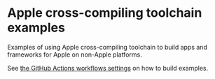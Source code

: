 # Apple cross-compiling toolchain examples
Examples of using Apple cross-compiling toolchain to build apps and frameworks for Apple on non-Apple platforms.

See [the GitHub Actions workflows settings](.github/workflows/build.yml) on how to build examples.
